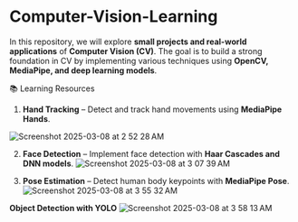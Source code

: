# Computer-Vision-Learning

In this repository, we will explore **small projects and real-world applications** of **Computer Vision (CV)**. The goal is to build a strong foundation in CV by implementing various techniques using **OpenCV, MediaPipe, and deep learning models**.

📚 Learning Resources



1. **Hand Tracking** – Detect and track hand movements using **MediaPipe Hands**.

![Screenshot 2025-03-08 at 2 52 28 AM](https://github.com/user-attachments/assets/42feeae4-60cb-46fa-a4ae-f09a037c4bf8)



2. **Face Detection** – Implement face detection with **Haar Cascades and DNN models**.
![Screenshot 2025-03-08 at 3 07 39 AM](https://github.com/user-attachments/assets/0c92a344-73f4-4208-8416-de0257a98dd3)



3. **Pose Estimation** – Detect human body keypoints with **MediaPipe Pose**.
![Screenshot 2025-03-08 at 3 55 32 AM](https://github.com/user-attachments/assets/4906dbdc-6269-49ad-83c6-4c04febf7b2c)

**Object Detection with YOLO**
![Screenshot 2025-03-08 at 3 58 13 AM](https://github.com/user-attachments/assets/b8f8db3a-f9e4-4174-ac8d-fa8046580528)

